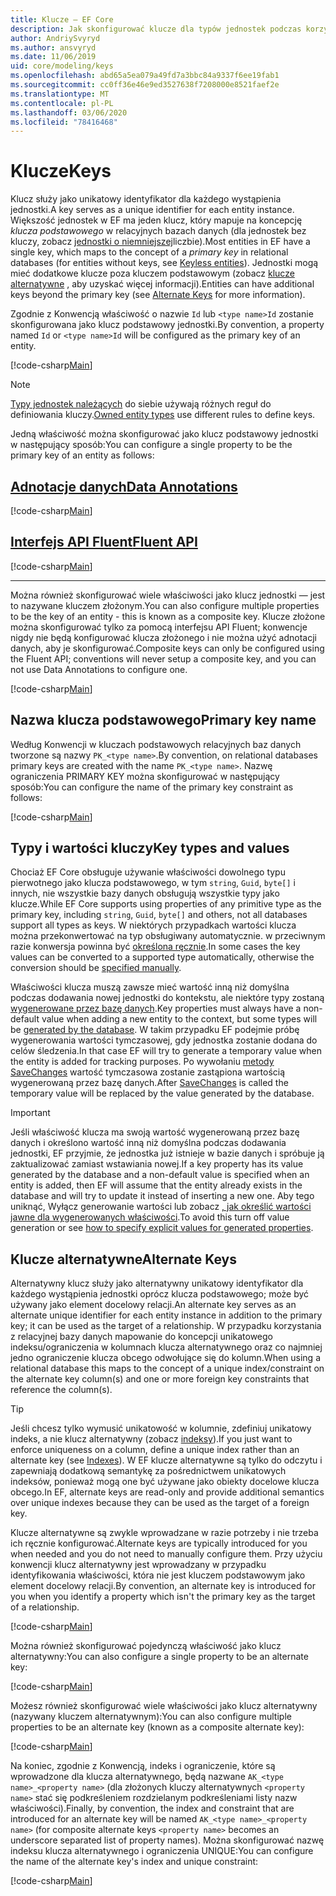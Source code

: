 ```yaml
---
title: Klucze — EF Core
description: Jak skonfigurować klucze dla typów jednostek podczas korzystania z Entity Framework Core
author: AndriySvyryd
ms.author: ansvyryd
ms.date: 11/06/2019
uid: core/modeling/keys
ms.openlocfilehash: abd65a5ea079a49fd7a3bbc84a9337f6ee19fab1
ms.sourcegitcommit: cc0ff36e46e9ed3527638f7208000e8521faef2e
ms.translationtype: MT
ms.contentlocale: pl-PL
ms.lasthandoff: 03/06/2020
ms.locfileid: "78416468"
---
```

# <a name="keys"></a><span data-ttu-id="51295-103">Klucze</span><span class="sxs-lookup"><span data-stu-id="51295-103">Keys</span></span>

<span data-ttu-id="51295-104">Klucz służy jako unikatowy identyfikator dla każdego wystąpienia jednostki.</span><span class="sxs-lookup"><span data-stu-id="51295-104">A key serves as a unique identifier for each entity instance.</span></span> <span data-ttu-id="51295-105">Większość jednostek w EF ma jeden klucz, który mapuje na koncepcję *klucza podstawowego* w relacyjnych bazach danych (dla jednostek bez kluczy, zobacz [jednostki o niemniejszej](xref:core/modeling/keyless-entity-types)liczbie).</span><span class="sxs-lookup"><span data-stu-id="51295-105">Most entities in EF have a single key, which maps to the concept of a *primary key* in relational databases (for entities without keys, see [Keyless entities](xref:core/modeling/keyless-entity-types)).</span></span> <span data-ttu-id="51295-106">Jednostki mogą mieć dodatkowe klucze poza kluczem podstawowym (zobacz [klucze alternatywne](#alternate-keys) , aby uzyskać więcej informacji).</span><span class="sxs-lookup"><span data-stu-id="51295-106">Entities can have additional keys beyond the primary key (see [Alternate Keys](#alternate-keys) for more information).</span></span>

<span data-ttu-id="51295-107">Zgodnie z Konwencją właściwość o nazwie `Id` lub `<type name>Id` zostanie skonfigurowana jako klucz podstawowy jednostki.</span><span class="sxs-lookup"><span data-stu-id="51295-107">By convention, a property named `Id` or `<type name>Id` will be configured as the primary key of an entity.</span></span>

[!code-csharp[Main](../../../samples/core/Modeling/Conventions/KeyId.cs?name=KeyId&highlight=3,11)]

> [!NOTE]
> <span data-ttu-id="51295-108">[Typy jednostek należących](xref:core/modeling/owned-entities) do siebie używają różnych reguł do definiowania kluczy.</span><span class="sxs-lookup"><span data-stu-id="51295-108">[Owned entity types](xref:core/modeling/owned-entities) use different rules to define keys.</span></span>

<span data-ttu-id="51295-109">Jedną właściwość można skonfigurować jako klucz podstawowy jednostki w następujący sposób:</span><span class="sxs-lookup"><span data-stu-id="51295-109">You can configure a single property to be the primary key of an entity as follows:</span></span>

## <a name="data-annotations"></a>[<span data-ttu-id="51295-110">Adnotacje danych</span><span class="sxs-lookup"><span data-stu-id="51295-110">Data Annotations</span></span>](#tab/data-annotations)

[!code-csharp[Main](../../../samples/core/Modeling/DataAnnotations/KeySingle.cs?name=KeySingle&highlight=3)]

## <a name="fluent-api"></a>[<span data-ttu-id="51295-111">Interfejs API Fluent</span><span class="sxs-lookup"><span data-stu-id="51295-111">Fluent API</span></span>](#tab/fluent-api)

[!code-csharp[Main](../../../samples/core/Modeling/FluentAPI/KeySingle.cs?name=KeySingle&highlight=4)]

***

<span data-ttu-id="51295-112">Można również skonfigurować wiele właściwości jako klucz jednostki — jest to nazywane kluczem złożonym.</span><span class="sxs-lookup"><span data-stu-id="51295-112">You can also configure multiple properties to be the key of an entity - this is known as a composite key.</span></span> <span data-ttu-id="51295-113">Klucze złożone można skonfigurować tylko za pomocą interfejsu API Fluent; konwencje nigdy nie będą konfigurować klucza złożonego i nie można użyć adnotacji danych, aby je skonfigurować.</span><span class="sxs-lookup"><span data-stu-id="51295-113">Composite keys can only be configured using the Fluent API; conventions will never setup a composite key, and you can not use Data Annotations to configure one.</span></span>

[!code-csharp[Main](../../../samples/core/Modeling/FluentAPI/KeyComposite.cs?name=KeyComposite&highlight=4)]

## <a name="primary-key-name"></a><span data-ttu-id="51295-114">Nazwa klucza podstawowego</span><span class="sxs-lookup"><span data-stu-id="51295-114">Primary key name</span></span>

<span data-ttu-id="51295-115">Według Konwencji w kluczach podstawowych relacyjnych baz danych tworzone są nazwy `PK_<type name>`.</span><span class="sxs-lookup"><span data-stu-id="51295-115">By convention, on relational databases primary keys are created with the name `PK_<type name>`.</span></span> <span data-ttu-id="51295-116">Nazwę ograniczenia PRIMARY KEY można skonfigurować w następujący sposób:</span><span class="sxs-lookup"><span data-stu-id="51295-116">You can configure the name of the primary key constraint as follows:</span></span>

[!code-csharp[Main](../../../samples/core/Modeling/FluentAPI/KeyName.cs?name=KeyName&highlight=5)]

## <a name="key-types-and-values"></a><span data-ttu-id="51295-117">Typy i wartości kluczy</span><span class="sxs-lookup"><span data-stu-id="51295-117">Key types and values</span></span>

<span data-ttu-id="51295-118">Chociaż EF Core obsługuje używanie właściwości dowolnego typu pierwotnego jako klucza podstawowego, w tym `string`, `Guid`, `byte[]` i innych, nie wszystkie bazy danych obsługują wszystkie typy jako klucze.</span><span class="sxs-lookup"><span data-stu-id="51295-118">While EF Core supports using properties of any primitive type as the primary key, including `string`, `Guid`, `byte[]` and others, not all databases support all types as keys.</span></span> <span data-ttu-id="51295-119">W niektórych przypadkach wartości klucza można przekonwertować na typ obsługiwany automatycznie. w przeciwnym razie konwersja powinna być [określona ręcznie](xref:core/modeling/value-conversions).</span><span class="sxs-lookup"><span data-stu-id="51295-119">In some cases the key values can be converted to a supported type automatically, otherwise the conversion should be [specified manually](xref:core/modeling/value-conversions).</span></span>

<span data-ttu-id="51295-120">Właściwości klucza muszą zawsze mieć wartość inną niż domyślna podczas dodawania nowej jednostki do kontekstu, ale niektóre typy zostaną [wygenerowane przez bazę danych](xref:core/modeling/generated-properties).</span><span class="sxs-lookup"><span data-stu-id="51295-120">Key properties must always have a non-default value when adding a new entity to the context, but some types will be [generated by the database](xref:core/modeling/generated-properties).</span></span> <span data-ttu-id="51295-121">W takim przypadku EF podejmie próbę wygenerowania wartości tymczasowej, gdy jednostka zostanie dodana do celów śledzenia.</span><span class="sxs-lookup"><span data-stu-id="51295-121">In that case EF will try to generate a temporary value when the entity is added for tracking purposes.</span></span> <span data-ttu-id="51295-122">Po wywołaniu [metody SaveChanges](/dotnet/api/Microsoft.EntityFrameworkCore.DbContext.SaveChanges) wartość tymczasowa zostanie zastąpiona wartością wygenerowaną przez bazę danych.</span><span class="sxs-lookup"><span data-stu-id="51295-122">After [SaveChanges](/dotnet/api/Microsoft.EntityFrameworkCore.DbContext.SaveChanges) is called the temporary value will be replaced by the value generated by the database.</span></span>

> [!Important]
> <span data-ttu-id="51295-123">Jeśli właściwość klucza ma swoją wartość wygenerowaną przez bazę danych i określono wartość inną niż domyślna podczas dodawania jednostki, EF przyjmie, że jednostka już istnieje w bazie danych i spróbuje ją zaktualizować zamiast wstawiania nowej.</span><span class="sxs-lookup"><span data-stu-id="51295-123">If a key property has its value generated by the database and a non-default value is specified when an entity is added, then EF will assume that the entity already exists in the database and will try to update it instead of inserting a new one.</span></span> <span data-ttu-id="51295-124">Aby tego uniknąć, Wyłącz generowanie wartości lub zobacz [, jak określić wartości jawne dla wygenerowanych właściwości](../saving/explicit-values-generated-properties.md).</span><span class="sxs-lookup"><span data-stu-id="51295-124">To avoid this turn off value generation or see [how to specify explicit values for generated properties](../saving/explicit-values-generated-properties.md).</span></span>

## <a name="alternate-keys"></a><span data-ttu-id="51295-125">Klucze alternatywne</span><span class="sxs-lookup"><span data-stu-id="51295-125">Alternate Keys</span></span>

<span data-ttu-id="51295-126">Alternatywny klucz służy jako alternatywny unikatowy identyfikator dla każdego wystąpienia jednostki oprócz klucza podstawowego; może być używany jako element docelowy relacji.</span><span class="sxs-lookup"><span data-stu-id="51295-126">An alternate key serves as an alternate unique identifier for each entity instance in addition to the primary key; it can be used as the target of a relationship.</span></span> <span data-ttu-id="51295-127">W przypadku korzystania z relacyjnej bazy danych mapowanie do koncepcji unikatowego indeksu/ograniczenia w kolumnach klucza alternatywnego oraz co najmniej jedno ograniczenie klucza obcego odwołujące się do kolumn.</span><span class="sxs-lookup"><span data-stu-id="51295-127">When using a relational database this maps to the concept of a unique index/constraint on the alternate key column(s) and one or more foreign key constraints that reference the column(s).</span></span>

> [!TIP]
> <span data-ttu-id="51295-128">Jeśli chcesz tylko wymusić unikatowość w kolumnie, zdefiniuj unikatowy indeks, a nie klucz alternatywny (zobacz [indeksy](indexes.md)).</span><span class="sxs-lookup"><span data-stu-id="51295-128">If you just want to enforce uniqueness on a column, define a unique index rather than an alternate key (see [Indexes](indexes.md)).</span></span> <span data-ttu-id="51295-129">W EF klucze alternatywne są tylko do odczytu i zapewniają dodatkową semantykę za pośrednictwem unikatowych indeksów, ponieważ mogą one być używane jako obiekty docelowe klucza obcego.</span><span class="sxs-lookup"><span data-stu-id="51295-129">In EF, alternate keys are read-only and provide additional semantics over unique indexes because they can be used as the target of a foreign key.</span></span>

<span data-ttu-id="51295-130">Klucze alternatywne są zwykle wprowadzane w razie potrzeby i nie trzeba ich ręcznie konfigurować.</span><span class="sxs-lookup"><span data-stu-id="51295-130">Alternate keys are typically introduced for you when needed and you do not need to manually configure them.</span></span> <span data-ttu-id="51295-131">Przy użyciu konwencji klucz alternatywny jest wprowadzany w przypadku identyfikowania właściwości, która nie jest kluczem podstawowym jako element docelowy relacji.</span><span class="sxs-lookup"><span data-stu-id="51295-131">By convention, an alternate key is introduced for you when you identify a property which isn't the primary key as the target of a relationship.</span></span>

[!code-csharp[Main](../../../samples/core/Modeling/Conventions/AlternateKey.cs?name=AlternateKey&highlight=12)]

<span data-ttu-id="51295-132">Można również skonfigurować pojedynczą właściwość jako klucz alternatywny:</span><span class="sxs-lookup"><span data-stu-id="51295-132">You can also configure a single property to be an alternate key:</span></span>

[!code-csharp[Main](../../../samples/core/Modeling/FluentAPI/AlternateKeySingle.cs?name=AlternateKeySingle&highlight=4)]

<span data-ttu-id="51295-133">Możesz również skonfigurować wiele właściwości jako klucz alternatywny (nazywany kluczem alternatywnym):</span><span class="sxs-lookup"><span data-stu-id="51295-133">You can also configure multiple properties to be an alternate key (known as a composite alternate key):</span></span>

[!code-csharp[Main](../../../samples/core/Modeling/FluentAPI/AlternateKeyComposite.cs?name=AlternateKeyComposite&highlight=4)]

<span data-ttu-id="51295-134">Na koniec, zgodnie z Konwencją, indeks i ograniczenie, które są wprowadzone dla klucza alternatywnego, będą nazwane `AK_<type name>_<property name>` (dla złożonych kluczy alternatywnych `<property name>` stać się podkreśleniem rozdzielanym podkreśleniami listy nazw właściwości).</span><span class="sxs-lookup"><span data-stu-id="51295-134">Finally, by convention, the index and constraint that are introduced for an alternate key will be named `AK_<type name>_<property name>` (for composite alternate keys `<property name>` becomes an underscore separated list of property names).</span></span> <span data-ttu-id="51295-135">Można skonfigurować nazwę indeksu klucza alternatywnego i ograniczenia UNIQUE:</span><span class="sxs-lookup"><span data-stu-id="51295-135">You can configure the name of the alternate key's index and unique constraint:</span></span>

[!code-csharp[Main](../../../samples/core/Modeling/FluentAPI/AlternateKeyName.cs?name=AlternateKeyName&highlight=5)]
